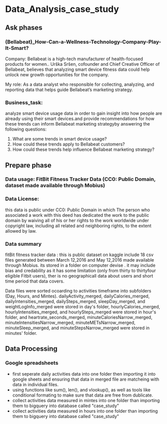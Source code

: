 # Data_Analysis_case_study


## Ask phases

### (Bellabeat)_How-Can-a-Wellness-Technology-Company-Play-It-Smart?
Company: Bellabeat is a high-tech manufacturer of health-focused products for women.. Urška Sršen, cofounder and Chief Creative Officer of Bellabeat, believes that analyzing smart
device fitness data could help unlock new growth opportunities for the company.

My role: As a data analyst who responsible for collecting, analyzing, and reporting data that helps guide Bellabeat’s marketing strategy. 

### Business_task:
 analyze smart device usage data in order to gain insight into how people are already using their smart devices.and provide recommendations for how these trends can inform Bellabeat marketing strategyby answering the following questions:

  1. What are some trends in smart device usage?
  2. How could these trends apply to Bellabeat customers?
  3. How could these trends help influence Bellabeat marketing strategy?

## Prepare phase
### Data usage: FitBit Fitness Tracker Data (CC0: Public Domain, dataset made available through Mobius)

### Data License: 
this data is public under CC0: Public Domain in which The person who associated a work with this deed has dedicated the work to the public domain by waiving all of his or her rights to the work worldwide under copyright law, including all related and neighboring rights, to the extent allowed by law.

### Data summary
fitBit fitness tracker data : this is public dataset on kaggle include 18 csv files generated between March 12,2016 and May 12,2016  made available through Mobius. its stored in a folder on computer devise . it may include bias and credability as it has  some limitation (only from thirty to thirtyfour eligible Fitbit users), ther is no geographicall data about users and short time period that data covers.

Data files were sorted ocoarding to activities timeframe into subfolders (Day, Hours, and Mintes). dailyActivity_merged, dailyCalories_merged, dailyIntensities_merged, dailySteps_merged, sleepDay_merged, and weightLogInfo_merged were stored in day's folder, hourlyCalories_merged, hourlyIntensities_merged, and hourlySteps_merged were stored in hour's folder, and heartrate_seconds_merged, minuteCaloriesNarrow_merged, minuteIntensitiesNarrow_merged, minuteMETsNarrow_merged, minuteSleep_merged, and minuteStepsNarrow_merged were stored in minutes' folder. 


## Data Processing

### Google spreadsheets 

- first seperate daily activities data into one folder then importing it into google sheets and ensuring that data in merged file are matcheing with data in individual files.
- using functions like sum(), len(), and vlookup(), as well as tools like conditional formating to make sure that data are free from dublicate.
- collect activities data measured in mintes into one folder than importing them to bigquery into database called "case_study"
- collect activities data measured in hours into one folder than importing them to bigquery into database called "case_study"


